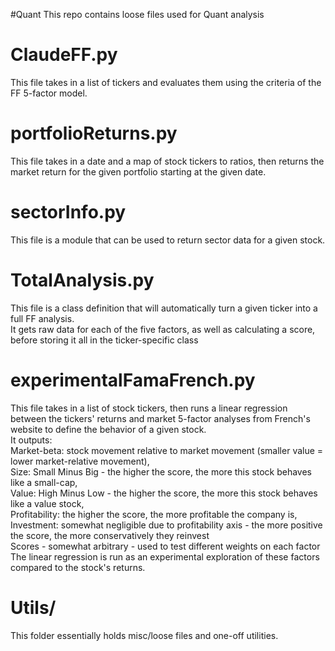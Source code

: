 #Quant
This repo contains loose files used for Quant analysis


<h1>ClaudeFF.py</h1>
This file takes in a list of tickers and evaluates them using the criteria of the FF 5-factor model.</br>


<h1>portfolioReturns.py</h1>
This file takes in a date and a map of stock tickers to ratios, then returns the market return for the given portfolio starting at the given date. </br>

<h1>sectorInfo.py</h1>
This file is a module that can be used to return sector data for a given stock. </br>

<h1>TotalAnalysis.py</h1>
This file is a class definition that will automatically turn a given ticker into a full FF analysis. </br>
It gets raw data for each of the five factors, as well as calculating a score, before storing it all in the ticker-specific class</br>


<h1>experimentalFamaFrench.py</h1>
This file takes in a list of stock tickers, then runs a linear regression between the tickers' returns and market 5-factor analyses from French's website to define the behavior of a given stock. </br>
It outputs:</br>
Market-beta: stock movement relative to market movement (smaller value = lower market-relative movement),</br>
Size: Small Minus Big - the higher the score, the more this stock behaves like a small-cap, </br>
Value: High Minus Low - the higher the score, the more this stock behaves like a value stock, </br>
Profitability: the higher the score, the more profitable the company is, </br>
Investment: somewhat negligible due to profitability axis - the more positive the score, the more conservatively they reinvest </br>
Scores - somewhat arbitrary - used to test different weights on each factor </br>
The linear regression is run as an experimental exploration of these factors compared to the stock's returns. 

<h1>Utils/</h1>
This folder essentially holds misc/loose files and one-off utilities. </br>
